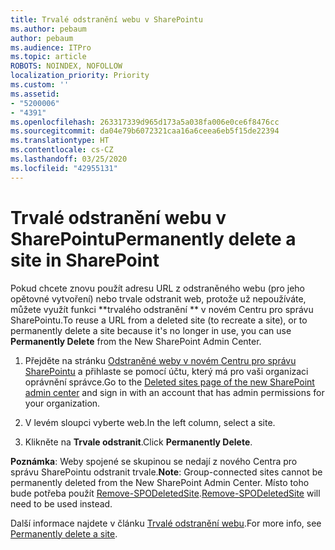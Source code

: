 ```yaml
---
title: Trvalé odstranění webu v SharePointu
ms.author: pebaum
author: pebaum
ms.audience: ITPro
ms.topic: article
ROBOTS: NOINDEX, NOFOLLOW
localization_priority: Priority
ms.custom: ''
ms.assetid:
- "5200006"
- "4391"
ms.openlocfilehash: 263317339d965d173a5a038fa006e0ce6f8476cc
ms.sourcegitcommit: da04e79b6072321caa16a6ceea6eb5f15de22394
ms.translationtype: HT
ms.contentlocale: cs-CZ
ms.lasthandoff: 03/25/2020
ms.locfileid: "42955131"
---
```

# <a name="permanently-delete-a-site-in-sharepoint"></a><span data-ttu-id="3bc0a-102">Trvalé odstranění webu v SharePointu</span><span class="sxs-lookup"><span data-stu-id="3bc0a-102">Permanently delete a site in SharePoint</span></span>

<span data-ttu-id="3bc0a-103">Pokud chcete znovu použít adresu URL z odstraněného webu (pro jeho opětovné vytvoření) nebo trvale odstranit web, protože už nepoužíváte, můžete využít funkci \*\*trvalého odstranění \*\* v novém Centru pro správu SharePointu.</span><span class="sxs-lookup"><span data-stu-id="3bc0a-103">To reuse a URL from a deleted site (to recreate a site), or to permanently delete a site because it's no longer in use, you can use **Permanently Delete** from the New SharePoint Admin Center.</span></span> 

1. <span data-ttu-id="3bc0a-104">Přejděte na stránku [Odstraněné weby v novém Centru pro správu SharePointu](https://admin.microsoft.com/sharepoint?page=recycleBin&modern=true) a přihlaste se pomocí účtu, který má pro vaši organizaci oprávnění správce.</span><span class="sxs-lookup"><span data-stu-id="3bc0a-104">Go to the [Deleted sites page of the new SharePoint admin center](https://admin.microsoft.com/sharepoint?page=recycleBin&modern=true) and sign in with an account that has admin permissions for your organization.</span></span> 

2. <span data-ttu-id="3bc0a-105">V levém sloupci vyberte web.</span><span class="sxs-lookup"><span data-stu-id="3bc0a-105">In the left column, select a site.</span></span> 

3. <span data-ttu-id="3bc0a-106">Klikněte na **Trvale odstranit**.</span><span class="sxs-lookup"><span data-stu-id="3bc0a-106">Click **Permanently Delete**.</span></span> 

<span data-ttu-id="3bc0a-107">**Poznámka**: Weby spojené se skupinou se nedají z nového Centra pro správu SharePointu odstranit trvale.</span><span class="sxs-lookup"><span data-stu-id="3bc0a-107">**Note**: Group-connected sites cannot be permanently deleted from the New SharePoint Admin Center.</span></span> <span data-ttu-id="3bc0a-108">Místo toho bude potřeba použít [Remove-SPODeletedSite](https://docs.microsoft.com/powershell/module/sharepoint-online/remove-spodeletedsite).</span><span class="sxs-lookup"><span data-stu-id="3bc0a-108">[Remove-SPODeletedSite](https://docs.microsoft.com/powershell/module/sharepoint-online/remove-spodeletedsite) will need to be used instead.</span></span>  

<span data-ttu-id="3bc0a-109">Další informace najdete v článku [Trvalé odstranění webu](https://docs.microsoft.com/sharepoint/delete-site-collection#permanently-delete-a-site).</span><span class="sxs-lookup"><span data-stu-id="3bc0a-109">For more info, see [Permanently delete a site](https://docs.microsoft.com/sharepoint/delete-site-collection#permanently-delete-a-site).</span></span> 
